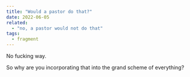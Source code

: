 ```yaml
---
title: "Would a pastor do that?"
date: 2022-06-05
related:
  - "no, a pastor would not do that"
tags:
  - fragment
---
```


No fucking way.

So why are you incorporating that into the grand scheme of everything?